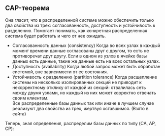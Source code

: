 ## CAP-теорема
Она гласит, что в распределенной системе можно обеспечить только два свойства из трех: согласованность, доступность и устойчивость к разделению. Помогает понимать, как конкретная распределенная система будет работать и чего от нее ожидать.  
* Согласованность данных (consistency) Когда во всех узлах в каждый момент времени данные согласованы друг с другом, то есть не противоречат друг другу. Если в одном из узлов в ячейке базы данных есть данные, такие же данные есть на всех остальных узлах.  
* Доступность (availability) Когда любой запрос может быть обработан системой, вне зависимости от ее состояния.  
* Устойчивость к разделению (partition tolerance) Когда расщепление системы на несколько изолированных секций не приводит к некорректному отклику от каждой из секций: отвалилась сеть между двумя узлами, но каждый из них может корректно отвечать своим клиентам.  
Все распределенные базы данных так или иначе в лучшем случае реализуют два свойства из трех, жертвуя оставшимся. (Взято в сайта)


Теперь, зная определения, распределим базы данных по типу (CA, AP, CP):
